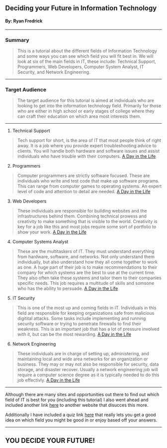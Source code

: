 ## Deciding your Future in Information Technology 
#### By: Ryan Fredrick
---
### Summary 

>This is a tutorial about the different fields of Information Technology and some ways you can see which field you will fit best in. We will look at six of the main fields in IT, these include: Technical Support, Programmers, Web Developers, Computer System Analyst, IT Security, and Network Engineering. 
---
### Target Audience 

>The target audience for this tutorial is aimed at individuals who are looking to get into the information technology field. Primarily for those who are either in high school or early stages of college where they can craft their education on which area most interests them. 
---
1. Technical Support
>Tech support for short, is the area of IT that most people think of right away. It is a job where you provide expert troubleshooting advice to clients. You will handle both hardware and software issues and assist individuals who have trouble with their computers.
[A Day in the Life](https://www.youtube.com/watch?v=RYdmWa-i7Gs)
2. Programmers
>Computer programmers are strictly software focused. These are individuals who write and test code that make up software programs. This can range from computer games to operating systems. An expert level of code and attention to detail are needed.
[A Day in the Life](https://www.youtube.com/watch?v=rqX8PFcOpxA)
3. Web Developers 
>These individuals are responsible for building websites and the infrastructures behind them. Combining technical prowess and creativity to make something that is visible to the world. Creativity is key for a job like this and most jobs require some sort of portfolio to show your work. 
[A Day in the Life](https://www.youtube.com/watch?v=Azbhm3r5hbA)
4. Computer Systems Analyst
>These are the multitaskers of IT. They must understand everything from hardware, software, and networks. Not only understand them individually, but also understand how they all come together to work as one. A huge part of their job is to make recommendations to their company for which systems are the best to use at the current time. They also often take these systems and tailor them to their companies specific needs. This job requires a multitude of skills and somsone who has the ability to persuade. 
[A Day in the Life](https://www.youtube.com/watch?v=tChuHB4eHQM)
5. IT Security 
>This is one of the most up and coming fields in IT. Individuals in this field are responsible for keeping organizations safe from malicious digitital attacks. Some tasks include implementing and running security software or trying to penetrate firewalls to find their weakness. This is an important job that has a lot of pressure involved with it, but can be the most rewarding.
[A Day in the Life](https://www.youtube.com/watch?v=WE8O5E1RbMU)
6. Network Engineering
>These individuals are in charge of setting up, administering, and maintaining local and wide area networks for an organization or business. They may or may not also be responsible for security, data storage, and disaster recover. Usually a network engineering job will require a computer science degree as it is typically needed to do this job effectivly. 
[A Day in the Life](https://www.youtube.com/watch?v=uMMjC6hNU9U)
---

Although there are many sites and opportunities out there to find out which field of IT is best for you (including this tutorial) I also went ahead and included another link [here](https://www.intelligenthq.com/technology/information-technology-careers-finding-the-right-computer-job-fit-for-you/) to another website that disucces this more. 


Additionally I have included a quiz link [here](https://yourfuturein.it/quiz-without-login/) that really lets you get a good idea on which field you might be good in or enjoy based off your answers. 

---
YOU DECIDE YOUR FUTURE!
---

